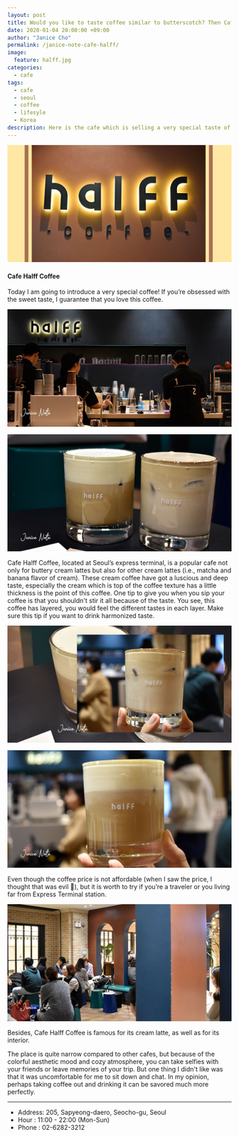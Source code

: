 ```yaml
---
layout: post
title: Would you like to taste coffee similar to butterscotch? Then Cafe Halff Coffee would be solved your answer. 
date: 2020-01-04 20:00:00 +09:00
author: "Janice Cho"
permalink: /janice-note-cafe-halff/
image:
  feature: halff.jpg
categories:
  - cafe
tags:
  - cafe
  - seoul
  - coffee
  - lifesyle
  - Korea
description: Here is the cafe which is selling a very special taste of coffee near the Seoul Express terminal! When you have a sip at first, I guarantee that you absolutely fall in love with this coffee! 
---
```


![halff](/img/thumbnail/halff.jpg)

#### Cafe Halff Coffee

Today I am going to introduce a very special coffee! If you’re obsessed with the sweet taste, I guarantee that you love this coffee.



![02](/img/post/06/02.jpg)

![03](/img/post/06/03.jpg)

Cafe Halff Coffee, located at Seoul’s express terminal, is a popular cafe not only for buttery cream lattes but also for other cream lattes (i.e., matcha and banana flavor of cream). These cream coffee have got a luscious and deep taste, especially the cream which is top of the coffee texture has a little thickness is the point of this coffee. One tip to give you when you sip your coffee is that you shouldn't stir it all because of the taste. You see, this coffee has layered, you would feel the different tastes in each layer. Make sure this tip if you want to drink harmonized taste.



![05](/img/post/06/05.jpg)

![04](/img/post/06/04.jpg)

Even though the coffee price is not affordable (when I saw the price, I thought that was evil 👿), but it is worth to try if you’re a traveler or you living far from Express Terminal station. 

![01](/img/post/06/01.jpg)

Besides, Cafe Halff Coffee is famous for its cream latte, as well as for its interior.

The place is quite narrow compared to other cafes, but because of the colorful aesthetic mood and cozy atmosphere, you can take selfies with your friends or leave memories of your trip. But one thing I didn't like was that it was uncomfortable for me to sit down and chat. In my opinion, perhaps taking coffee out and drinking it can be savored much more perfectly.

***

- Address: 205, Sapyeong-daero, Seocho-gu, Seoul
- Hour : 11:00 - 22:00 (Mon-Sun)
- Phone : 02-6282-3212

